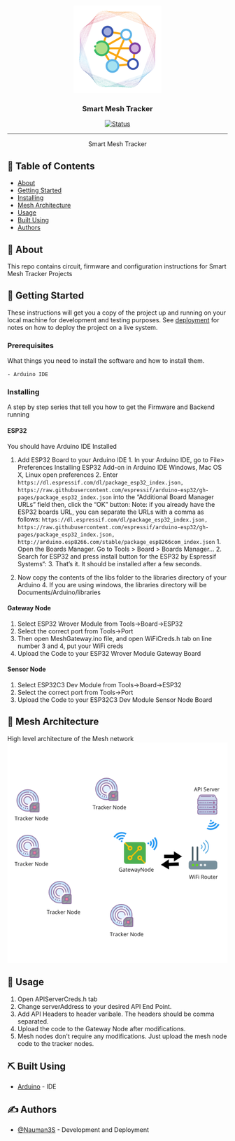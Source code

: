 <p align="center">
  <a href="" rel="noopener">
 <img width=200px height=200px src="Circuit/MeshTracker.png" alt="Project logo"></a>
</p>

<h3 align="center">Smart Mesh Tracker</h3>

<div align="center">

[![Status](https://img.shields.io/badge/status-active-success.svg)]()


</div>

---


<p align="center"> Smart Mesh Tracker
    <br> 
</p>

## 📝 Table of Contents

- [About](#about)
- [Getting Started](#getting_started)
- [Installing](#installing)
- [Mesh Architecture](#circuit)
- [Usage](#usage)
- [Built Using](#built_using)
- [Authors](#authors)


## 🧐 About <a name = "about"></a>

This repo contains circuit, firmware and configuration instructions for Smart Mesh Tracker Projects

## 🏁 Getting Started <a name = "getting_started"></a>

These instructions will get you a copy of the project up and running on your local machine for development and testing purposes. See [deployment](#deployment) for notes on how to deploy the project on a live system.

### Prerequisites

What things you need to install the software and how to install them.

```
- Arduino IDE
```

### Installing <a name = "installing"></a>

A step by step series that tell you how to get the Firmware and Backend running

#### ESP32

You should have Arduino IDE Installed

  1.  Add ESP32 Board to your Arduino IDE
    1. In your Arduino IDE, go to File> Preferences
        Installing ESP32 Add-on in Arduino IDE Windows, Mac OS X, Linux open preferences
    2. Enter ```https://dl.espressif.com/dl/package_esp32_index.json,
                https://raw.githubusercontent.com/espressif/arduino-esp32/gh-pages/package_esp32_index.json``` 
        into the “Additional Board Manager URLs” field then, click the “OK” button:
    Note: if you already have the ESP32 boards URL, you can separate the URLs with a comma as follows:
    ```https://dl.espressif.com/dl/package_esp32_index.json,
       https://raw.githubusercontent.com/espressif/arduino-esp32/gh-pages/package_esp32_index.json,
      http://arduino.esp8266.com/stable/package_esp8266com_index.json```
    1. Open the Boards Manager. Go to Tools > Board > Boards Manager…
    2. Search for ESP32 and press install button for the ESP32 by Espressif Systems“:
    3. That’s it. It should be installed after a few seconds.

  2.  Now copy the contents of the libs folder to the libraries directory of your Arduino
    4. If you are using windows, the libraries directory will be Documents/Arduino/libraries

#### Gateway Node
  1.  Select ESP32 Wrover Module from Tools->Board->ESP32
  2.  Select the correct port from Tools->Port
  3.  Then open MeshGateway.ino file, and open WiFiCreds.h tab on line number 3 and 4, put your WiFi creds
  4.  Upload the Code to your ESP32 Wrover Module Gateway Board



#### Sensor Node
  1.  Select ESP32C3 Dev Module from Tools->Board->ESP32
  2.  Select the correct port from Tools->Port
  3.  Upload the Code to your ESP32C3 Dev Module Sensor Node Board


 

## 🔧 Mesh Architecture <a name = "circuit"></a>

High level architecture of the Mesh network
![Circuit](Circuit/des.png)


## 🎈 Usage <a name="usage"></a>

1.  Open APIServerCreds.h tab
2.  Change serverAddress to your desired API End Point.
3.  Add API Headers to header varibale. The headers should be comma separated.
4.  Upload the code to the Gateway Node after modifications.
5.  Mesh nodes don't require any modifications. Just upload the mesh node code to the tracker nodes.

## ⛏️ Built Using <a name = "built_using"></a>

- [Arduino](https://www.arduino.cc/) - IDE


## ✍️ Authors <a name = "authors"></a>

- [@Nauman3S](https://github.com/Nauman3S) - Development and Deployment

